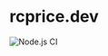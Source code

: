 # rcprice.dev

![Node.js CI](https://github.com/richard-1990/rcprice.dev-frontend/workflows/Node.js%20CI/badge.svg)
